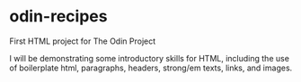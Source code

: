 # odin-recipes
First HTML project for The Odin Project

I will be demonstrating some introductory skills for HTML, including the use of boilerplate html, paragraphs, headers, strong/em texts, links, and images.
